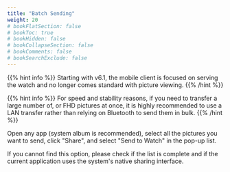 ```yaml
---
title: "Batch Sending"
weight: 20
# bookFlatSection: false
# bookToc: true
# bookHidden: false
# bookCollapseSection: false
# bookComments: false
# bookSearchExclude: false
---
```


{{% hint info %}}
Starting with v6.1, the mobile client is focused on serving the watch and no longer comes standard with picture viewing.
{{% /hint %}}

{{% hint info %}}
For speed and stability reasons, if you need to transfer a large number of, or FHD pictures at once, it is highly recommended to use a LAN transfer rather than relying on Bluetooth to send them in bulk.
{{% /hint %}}

Open any app (system album is recommended), select all the pictures you want to send, click "Share", and select "Send to Watch" in the pop-up list.

If you cannot find this option, please check if the list is complete and if the current application uses the system's native sharing interface.
